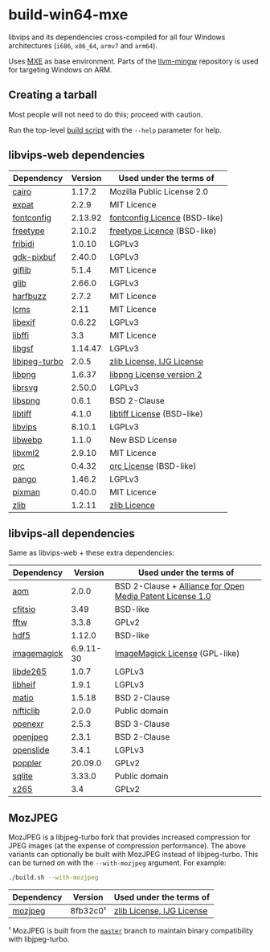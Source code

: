 # build-win64-mxe

libvips and its dependencies cross-compiled for all four Windows architectures (`i686`, `x86_64`,
`armv7` and `arm64`).

Uses [MXE](https://github.com/mxe/mxe) as base environment. Parts of the [llvm-mingw](
https://github.com/mstorsjo/llvm-mingw) repository is used for targeting Windows on ARM.

## Creating a tarball

Most people will not need to do this; proceed with caution.

Run the top-level [build script](build.sh) with the `--help` parameter for help.

## libvips-web dependencies

| Dependency      | Version   | Used under the terms of                                      |
|-----------------|-----------|--------------------------------------------------------------|
| [cairo]         | 1.17.2    | Mozilla Public License 2.0                                   |
| [expat]         | 2.2.9     | MIT Licence                                                  |
| [fontconfig]    | 2.13.92   | [fontconfig Licence] (BSD-like)                              |
| [freetype]      | 2.10.2    | [freetype Licence] (BSD-like)                                |
| [fribidi]       | 1.0.10    | LGPLv3                                                       |
| [gdk-pixbuf]    | 2.40.0    | LGPLv3                                                       |
| [giflib]        | 5.1.4     | MIT Licence                                                  |
| [glib]          | 2.66.0    | LGPLv3                                                       |
| [harfbuzz]      | 2.7.2     | MIT Licence                                                  |
| [lcms]          | 2.11      | MIT Licence                                                  |
| [libexif]       | 0.6.22    | LGPLv3                                                       |
| [libffi]        | 3.3       | MIT Licence                                                  |
| [libgsf]        | 1.14.47   | LGPLv3                                                       |
| [libjpeg-turbo] | 2.0.5     | [zlib License, IJG License]                                  |
| [libpng]        | 1.6.37    | [libpng License version 2]                                   |
| [librsvg]       | 2.50.0    | LGPLv3                                                       |
| [libspng]       | 0.6.1     | BSD 2-Clause                                                 |
| [libtiff]       | 4.1.0     | [libtiff License] (BSD-like)                                 |
| [libvips]       | 8.10.1    | LGPLv3                                                       |
| [libwebp]       | 1.1.0     | New BSD License                                              |
| [libxml2]       | 2.9.10    | MIT Licence                                                  |
| [orc]           | 0.4.32    | [orc License] (BSD-like)                                     |
| [pango]         | 1.46.2    | LGPLv3                                                       |
| [pixman]        | 0.40.0    | MIT Licence                                                  |
| [zlib]          | 1.2.11    | [zlib Licence]                                               |

[cairo]: https://gitlab.freedesktop.org/cairo/cairo
[expat]: https://github.com/libexpat/libexpat
[fontconfig]: https://gitlab.freedesktop.org/fontconfig/fontconfig
[fontconfig Licence]: https://gitlab.freedesktop.org/fontconfig/fontconfig/blob/master/COPYING
[freetype]: https://git.savannah.gnu.org/cgit/freetype/freetype2.git
[freetype Licence]: https://git.savannah.gnu.org/cgit/freetype/freetype2.git/tree/docs/FTL.TXT
[fribidi]: https://github.com/fribidi/fribidi
[gdk-pixbuf]: https://gitlab.gnome.org/GNOME/gdk-pixbuf
[giflib]: https://sourceforge.net/projects/giflib/
[glib]: https://gitlab.gnome.org/GNOME/glib
[harfbuzz]: https://github.com/harfbuzz/harfbuzz
[lcms]: https://github.com/mm2/Little-CMS
[libexif]: https://github.com/libexif/libexif
[libffi]: https://github.com/libffi/libffi
[libgsf]: https://gitlab.gnome.org/GNOME/libgsf
[libjpeg-turbo]: https://github.com/libjpeg-turbo/libjpeg-turbo
[zlib License, IJG License]: https://github.com/libjpeg-turbo/libjpeg-turbo/blob/master/LICENSE.md
[libpng]: https://github.com/glennrp/libpng
[libpng License version 2]: https://github.com/glennrp/libpng/blob/master/LICENSE
[librsvg]: https://gitlab.gnome.org/GNOME/librsvg
[libspng]: https://github.com/randy408/libspng
[libtiff]: https://gitlab.com/libtiff/libtiff
[libtiff License]: https://libtiff.gitlab.io/libtiff/misc.html
[libvips]: https://github.com/libvips/libvips
[libwebp]: https://github.com/webmproject/libwebp
[libxml2]: https://gitlab.gnome.org/GNOME/libxml2
[orc]: https://gitlab.freedesktop.org/gstreamer/orc
[orc License]: https://gitlab.freedesktop.org/gstreamer/orc/blob/master/COPYING
[pango]: https://gitlab.gnome.org/GNOME/pango
[pixman]: https://gitlab.freedesktop.org/pixman/pixman
[zlib]: https://github.com/madler/zlib
[zlib Licence]: https://github.com/madler/zlib/blob/master/zlib.h

## libvips-all dependencies

Same as libvips-web + these extra dependencies:

| Dependency      | Version   | Used under the terms of                                      |
|-----------------|-----------|--------------------------------------------------------------|
| [aom]           | 2.0.0     | BSD 2-Clause + [Alliance for Open Media Patent License 1.0]  |
| [cfitsio]       | 3.49      | BSD-like                                                     |
| [fftw]          | 3.3.8     | GPLv2                                                        |
| [hdf5]          | 1.12.0    | BSD-like                                                     |
| [imagemagick]   | 6.9.11-30 | [ImageMagick License] (GPL-like)                             |
| [libde265]      | 1.0.7     | LGPLv3                                                       |
| [libheif]       | 1.9.1     | LGPLv3                                                       |
| [matio]         | 1.5.18    | BSD 2-Clause                                                 |
| [nifticlib]     | 2.0.0     | Public domain                                                |
| [openexr]       | 2.5.3     | BSD 3-Clause                                                 |
| [openjpeg]      | 2.3.1     | BSD 2-Clause                                                 |
| [openslide]     | 3.4.1     | LGPLv3                                                       |
| [poppler]       | 20.09.0   | GPLv2                                                        |
| [sqlite]        | 3.33.0    | Public domain                                                |
| [x265]          | 3.4       | GPLv2                                                        |

[aom]: https://aomedia.googlesource.com/aom/
[Alliance for Open Media Patent License 1.0]: https://aomedia.org/license/patent-license/
[cfitsio]: https://heasarc.gsfc.nasa.gov/fitsio/
[hdf5]: https://www.hdfgroup.org/solutions/hdf5/
[fftw]: https://github.com/FFTW/fftw3
[imagemagick]: https://github.com/ImageMagick/ImageMagick6
[ImageMagick License]: https://www.imagemagick.org/script/license.php
[libde265]: https://github.com/strukturag/libde265
[libheif]: https://github.com/strukturag/libheif
[matio]: https://github.com/tbeu/matio
[nifticlib]: https://nifti.nimh.nih.gov/
[openexr]: https://github.com/AcademySoftwareFoundation/openexr
[openjpeg]: https://github.com/uclouvain/openjpeg
[openslide]: https://github.com/openslide/openslide
[poppler]: https://gitlab.freedesktop.org/poppler/poppler
[sqlite]: https://www.sqlite.org/
[x265]: https://bitbucket.org/multicoreware/x265_git/wiki/Home

## MozJPEG

MozJPEG is a libjpeg-turbo fork that provides increased compression for JPEG images
(at the expense of compression performance). The above variants can optionally be built
with MozJPEG instead of libjpeg-turbo. This can be turned on with the `--with-mozjpeg`
argument. For example:

```bash
./build.sh --with-mozjpeg
```

| Dependency      | Version   | Used under the terms of                                      |
|-----------------|-----------|--------------------------------------------------------------|
| [mozjpeg]       | 8fb32c0¹  | [zlib License, IJG License]                                  |

¹ MozJPEG is built from the [`master`](https://github.com/mozilla/mozjpeg/tree/master) branch
  to maintain binary compatibility with libjpeg-turbo.

[mozjpeg]: https://github.com/mozilla/mozjpeg
